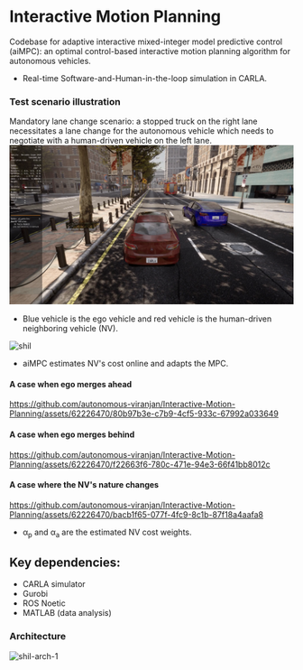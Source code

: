 # Interactive Motion Planning
Codebase for adaptive interactive mixed-integer model predictive control (aiMPC): an optimal control-based interactive motion planning algorithm for autonomous vehicles.

- Real-time Software-and-Human-in-the-loop simulation in CARLA.

### Test scenario illustration
Mandatory lane change scenario: a stopped truck on the right lane necessitates a lane change for the autonomous vehicle which needs to negotiate with a human-driven vehicle on the left lane.
![alt text](https://github.com/autonomous-viranjan/Interactive-Motion-Planning/blob/main/scenario.png)
- Blue vehicle is the ego vehicle and red vehicle is the human-driven neighboring vehicle (NV).

![shil](https://github.com/autonomous-viranjan/Interactive-Motion-Planning/assets/62226470/007e4ddd-783e-495a-a7bf-8f61333cc901)

* aiMPC estimates NV's cost online and adapts the MPC.

#### A case when ego merges ahead
https://github.com/autonomous-viranjan/Interactive-Motion-Planning/assets/62226470/80b97b3e-c7b9-4cf5-933c-67992a033649

#### A case when ego merges behind
https://github.com/autonomous-viranjan/Interactive-Motion-Planning/assets/62226470/f22663f6-780c-471e-94e3-66f41bb8012c

#### A case where the NV's nature changes
https://github.com/autonomous-viranjan/Interactive-Motion-Planning/assets/62226470/bacb1f65-077f-4fc9-8c1b-87f18a4aafa8

- α<sub>p</sub> and α<sub>a</sub> are the estimated NV cost weights.

## Key dependencies:
- CARLA simulator
- Gurobi
- ROS Noetic
- MATLAB (data analysis)

### Architecture
![shil-arch-1](https://github.com/autonomous-viranjan/Interactive-Motion-Planning/assets/62226470/7d8d609b-7c80-4473-9731-b24a91439f96)
